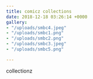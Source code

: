 ```yaml
---
title: comicz collections
date: 2018-12-18 03:26:14 +0000
gallery:
- "/uploads/smbc4.jpeg"
- "/uploads/smbc1.png"
- "/uploads/smbc2.png"
- "/uploads/smbc3.jpeg"
- "/uploads/smbc5.png"

---
```

collectionz